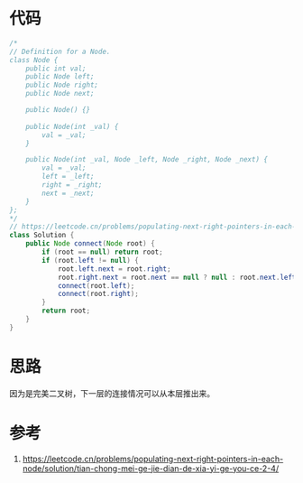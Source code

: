 # 代码

```java
/*
// Definition for a Node.
class Node {
    public int val;
    public Node left;
    public Node right;
    public Node next;

    public Node() {}
    
    public Node(int _val) {
        val = _val;
    }

    public Node(int _val, Node _left, Node _right, Node _next) {
        val = _val;
        left = _left;
        right = _right;
        next = _next;
    }
};
*/
// https://leetcode.cn/problems/populating-next-right-pointers-in-each-node/solution/tian-chong-mei-ge-jie-dian-de-xia-yi-ge-you-ce-2-4/
class Solution {
    public Node connect(Node root) {
        if (root == null) return root;
        if (root.left != null) {
            root.left.next = root.right;
            root.right.next = root.next == null ? null : root.next.left;
            connect(root.left);
            connect(root.right);
        }
        return root;
    }
}
```

# 思路

因为是完美二叉树，下一层的连接情况可以从本层推出来。

# 参考

1. https://leetcode.cn/problems/populating-next-right-pointers-in-each-node/solution/tian-chong-mei-ge-jie-dian-de-xia-yi-ge-you-ce-2-4/